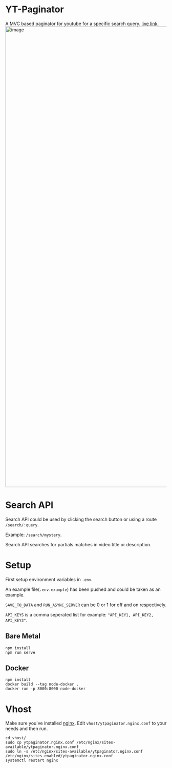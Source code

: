 # YT-Paginator
A MVC based paginator for youtube for a specific search query. [live link](http://ytpaginator.aviii.me/).
<img width="1440" alt="image" src="https://user-images.githubusercontent.com/45993519/174975901-2b13be52-167b-4562-8205-5f2763b38958.png">


# Search API
Search API could be used by clicking the search button or using a route `/search/:query`. 

Example: `/search/mystery`.

Search API searches for partials matches in video title or description.

# Setup
First setup environment variables in `.env`.

An example file(`.env.example`) has been pushed and could be taken as an example. 

`SAVE_TO_DATA` and `RUN_ASYNC_SERVER` can be 0 or 1 for off and on respectively.

`API_KEYS` is a comma seperated list for example: `"API_KEY1, API_KEY2, API_KEY3"`.

## Bare Metal
```
npm install
npm run serve 
```

## Docker
```
npm install
docker build --tag node-docker .
docker run -p 8000:8000 node-docker
```


# Vhost
Make sure you've installed [nginx](https://www.digitalocean.com/community/tutorials/how-to-install-nginx-on-ubuntu-18-04).
Edit `vhost/ytpaginator.nginx.conf` to your needs and then run.
```
cd vhost/
sudo cp ytpaginator.nginx.conf /etc/nginx/sites-available/ytpaginator.nginx.conf
sudo ln -s /etc/nginx/sites-available/ytpaginator.nginx.conf /etc/nginx/sites-enabled/ytpaginator.nginx.conf
systemctl restart nginx
```
